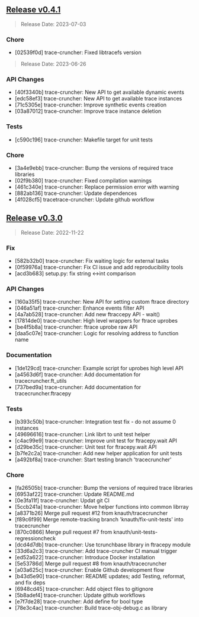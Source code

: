## [Release v0.4.1](https://github.com/vmware/trace-cruncher/compare/tracecruncher-v0.3.0...tracecruncher-v0.4.1)

> Release Date: 2023-07-03
 ### Chore
- [02539f0d]   trace-cruncher: Fixed libtracefs version

> Release Date: 2023-06-26

 ### API Changes
- [40f3340b]	trace-cruncher: New API to get available dynamic events
- [edc58ef3]	trace-cruncher: New API to get available trace instances
- [71c5305e]	trace-cruncher: Improve synthetic events creation
- [03a87012]	trace-cruncher: Improve trace instance deletion

 ### Tests
- [c590c196]	trace-cruncher: Makefile target for unit tests

 ### Chore
- [3a4e9ebb]	trace-cruncher: Bump the versions of required trace libraries
- [02f9b380]	trace-cruncher: Fixed compilation warnings
- [461c340e]	trace-cruncher: Replace permission error with warning
- [882ab136]	trace-cruncher: Update dependences
- [4f028cf5]	tracetrace-cruncher: Update github workflow

## [Release v0.3.0](https://github.com/vmware/trace-cruncher/compare/tracecruncher-v0.2.0...tracecruncher-v0.3.0)

> Release Date: 2022-11-22

 ### Fix

- [582b32b0]	trace-cruncher: Fix waiting logic for external tasks
- [0f59976a]	trace-cruncher: Fix CI issue and add reproducibility tools
- [acd3b683]	setup.py: fix string <->int comparison

 ### API Changes

- [160a35f5]	trace-cruncher: New API for setting custom ftrace directory
- [046a51af]	trace-cruncher: Enhance events filter API
- [4a7ab528]	trace-cruncher: Add new ftraccepy API - wait()
- [17814de0]	trace-cruncher: High level wrappers for ftrace uprobes
- [be4f5b8a]	trace-cruncher: ftrace uprobe raw API
- [daa5c07e]	trace-cruncher: Logic for resolving address to function name

 ### Documentation

- [1de129cd]	trace-cruncher: Example script for uprobes high level API
- [a4563d6f]	trace-cruncher: Add	documentation for tracecruncher.ft_utils
- [737bed9a]	trace-cruncher: Add	documentation for tracecruncher.ftracepy

 ### Tests

- [b393c50b]	trace-cruncher: Integration test fix - do not assume 0 instances
- [49696616]	trace-cruncher: Link librt to unit test helper
- [c4ac99e9]	trace-cruncher: Improve unit test for ftracepy.wait API
- [d29be35c]	trace-cruncher: Unit test for ftracepy.wait API
- [b7fe2c2a]	trace-cruncher: Add new helper application for unit tests
- [a492bf8a]	trace-cruncher: Start testing branch 'tracecruncher'

 ### Chore

- [fa26505b]	trace-cruncher: Bump the versions of required trace libraries
- [6953af22]	trace-cruncher: Update README.md
- [0e3fa11f]	trace-cruncher: Updat git CI
- [5ccb241a]	trace-cruncher: Move helper functions into common librray
- [a8371b26]	Merge pull request #12 from knauth/tracecruncher
- [f89c6f99]	Merge remote-tracking branch 'knauth/fix-unit-tests' into tracecruncher
- [870c0866]	Merge pull request #7 from knauth/unit-tests-regressioncheck
- [dcd4d7db]	trace-cruncher: Use tcrunchbase library in ftracepy module
- [33d6a2c3]	trace-cruncher: Add	trace-cruncher CI manual trigger
- [ed52a622]	trace-cruncher: Introduce Docker installation
- [5e53786d]	Merge pull request #8 from knauth/tracecruncher
- [a03a625c]	trace-cruncher: Enable Github development flow
- [b43d5e90]	trace-cruncher: README updates; add Testing, reformat, and fix deps
- [6948cd45]	trace-cruncher: Add	object files to gitignore
- [5b8adef4]	trace-cruncher: Update github workflows
- [e7f7de28]	trace-cruncher: Add	define for bool type
- [78e3c4ac]	trace-cruncher: Build trace-obj-debug.c as library
